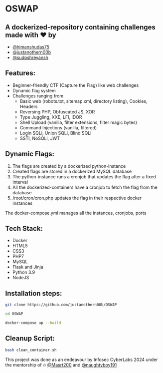 # OSWAP

## A dockerized-repository containing challenges made with :heart: by
- [@himanshudas75](https://github.com/himanshudas75)
- [@justanothern00b](https://github.com/justanothern00b)
- [@sudoshreyansh](https://github.com/sudoshreyansh)

## Features:
- Beginner-friendly CTF (Capture the Flag) like web challenges
- Dynamic flag system
- Challenges ranging from 
    - Basic web (robots.txt, sitemap.xml, directory listing), Cookies, Headers
    - Reversing PHP, Obfuscated JS, XOR
    - Type Juggling, XXE, LFI, IDOR
    - Shell Upload (vanilla, filter extensions, filter magic bytes)
    - Command Injections (vanilla, filtered)
    - Login SQLi, Union SQLi, Blind SQLi
    - SSTI, NoSQLi, JWT
    
## Dynamic Flags:
1) The flags are created by a dockerized python-instance
2) Created flags are stored in a dockerized MySQL database
3) The python-instance runs a cronjob that updates the flag after a fixed interval
4) All the dockerized-containers have a cronjob to fetch the flag from the database
5) /root/cron/cron.php updates the flag in their respective docker instances

The docker-compose.yml manages all the instances, cronjobs, ports

## Tech Stack:
- Docker
- HTML5
- CSS3
- PHP7
- MySQL
- Flask and Jinja
- Python 3.9
- NodeJS

## Installation steps:

```bash 
git clone https://github.com/justanothern00b/OSWAP
```
```bash
cd OSWAP
```
```bash
docker-compose up --build
```

## Cleanup Script:
```bash
bash clean_container.sh
```

This project was done as an endeavour by Infosec CyberLabs 2024 under the mentorship of :fire: [@Masrt200](https://github.com/masrt200/) and [@naughtyboy191](https://github.com/naughtyboy191)


